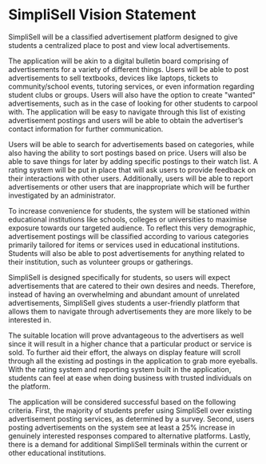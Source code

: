 # SimpliSell Vision Statement

SimpliSell will be a classified advertisement platform designed to give students a centralized place to post and view local advertisements.

The application will be akin to a digital bulletin board comprising of advertisements for a variety of different things. Users will be able to post advertisements to sell textbooks, devices like laptops, tickets to community/school events, tutoring services, or even information regarding student clubs or groups. Users will also have the option to create "wanted" advertisements, such as in the case of looking for other students to carpool with. The application will be easy to navigate through this list of existing advertisement postings and users will be able to obtain the advertiser’s contact information for further communication. 

Users will be able to search for advertisements based on categories, while also having the ability to sort postings based on price. Users will also be able to save things for later by adding specific postings to their watch list. A rating system will be put in place that will ask users to provide feedback on their interactions with other users. Additionally, users will be able to report advertisements or other users that are inappropriate which will be further investigated by an administrator.

To increase convenience for students, the system will be stationed within educational institutions like schools, colleges or universities to maximise exposure towards our targeted audience. To reflect this very demographic, advertisement postings will be classified according to various categories primarily tailored for items or services used in educational institutions. Students will also be able to post advertisements for anything related to their institution, such as volunteer groups or gatherings. 

SimpliSell is designed specifically for students, so users will expect advertisements that are catered to their own desires and needs. Therefore, instead of having an overwhelming and abundant amount of unrelated advertisements, SimpliSell gives students a user-friendly platform that allows them to navigate through advertisements they are more likely to be interested in. 

The suitable location will prove advantageous to the advertisers as well since it will result in a higher chance that a particular product or service is sold. To further aid their effort, the always on display feature will scroll through all the existing ad postings in the application to grab more eyeballs. With the rating system and reporting system built in the application, students can feel at ease when doing business with trusted individuals on the platform.

The application will be considered successful based on the following criteria. First, the majority of students prefer using SimpliSell over existing advertisement posting services, as determined by a survey. Second, users posting advertisements on the system see at least a 25% increase in genuinely interested responses compared to alternative platforms. Lastly, there is a demand for additional SimpliSell terminals within the current or other educational institutions.
